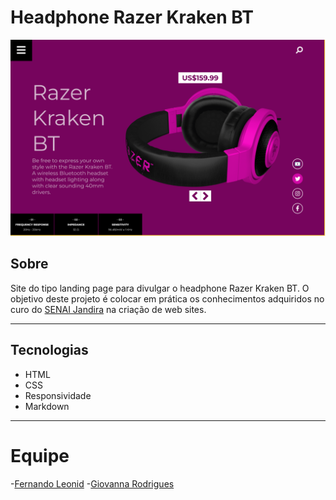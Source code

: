 # Headphone Razer Kraken BT

![](./img/screenshot.png)


## Sobre
Site do tipo landing page para divulgar o headphone Razer Kraken BT.
O objetivo deste projeto é colocar em prática os conhecimentos 
adquiridos no curo do [SENAI Jandira](https://jandira.sp.senai.br/) na 
criação de web sites.

---
## Tecnologias 
- HTML
- CSS
- Responsividade
- Markdown

---
# Equipe 
-[Fernando Leonid](https://github.com/fernandoleonid)
-[Giovanna Rodrigues](https://github.com/GiovannaSRodrigues)